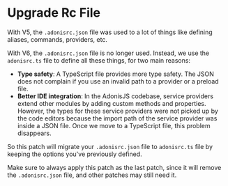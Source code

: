 # Upgrade Rc File

With V5, the `.adonisrc.json` file was used to a lot of things like defining aliases, commands, providers, etc.

With V6, the `.adonisrc.json` file is no longer used. Instead, we use the `adonisrc.ts` file to define all these things, for two main reasons:

- **Type safety**: A TypeScript file provides more type safety. The JSON does not complain if you use an invalid path to a provider or a preload file.
- **Better IDE integration**: In the AdonisJS codebase, service providers extend other modules by adding custom methods and properties. However, the types for these service providers were not picked up by the code editors because the import path of the service provider was inside a JSON file. Once we move to a TypeScript file, this problem disappears.

So this patch will migrate your `.adonisrc.json` file to `adonisrc.ts` file by keeping the options you've previously defined.

Make sure to always apply this patch as the last patch, since it will remove the `.adonisrc.json` file, and other patches may still need it.
